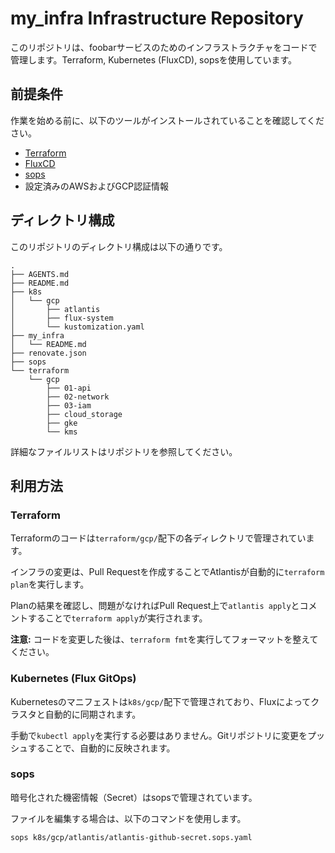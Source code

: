# my_infra Infrastructure Repository

このリポジトリは、foobarサービスのためのインフラストラクチャをコードで管理します。Terraform, Kubernetes (FluxCD), sopsを使用しています。

## 前提条件

作業を始める前に、以下のツールがインストールされていることを確認してください。

*   [Terraform](https://www.terraform.io/downloads.html)
*   [FluxCD](https://fluxcd.io/)
*   [sops](https://github.com/mozilla/sops)
*   設定済みのAWSおよびGCP認証情報

## ディレクトリ構成

このリポジトリのディレクトリ構成は以下の通りです。

```
.
├── AGENTS.md
├── README.md
├── k8s
│   └── gcp
│       ├── atlantis
│       ├── flux-system
│       └── kustomization.yaml
├── my_infra
│   └── README.md
├── renovate.json
├── sops
└── terraform
    └── gcp
        ├── 01-api
        ├── 02-network
        ├── 03-iam
        ├── cloud_storage
        ├── gke
        └── kms
```

詳細なファイルリストはリポジトリを参照してください。

## 利用方法

### Terraform

Terraformのコードは`terraform/gcp/`配下の各ディレクトリで管理されています。

インフラの変更は、Pull Requestを作成することでAtlantisが自動的に`terraform plan`を実行します。

Planの結果を確認し、問題がなければPull Request上で`atlantis apply`とコメントすることで`terraform apply`が実行されます。

**注意:** コードを変更した後は、`terraform fmt`を実行してフォーマットを整えてください。

### Kubernetes (Flux GitOps)

Kubernetesのマニフェストは`k8s/gcp/`配下で管理されており、Fluxによってクラスタと自動的に同期されます。

手動で`kubectl apply`を実行する必要はありません。Gitリポジトリに変更をプッシュすることで、自動的に反映されます。

### sops

暗号化された機密情報（Secret）はsopsで管理されています。

ファイルを編集する場合は、以下のコマンドを使用します。

```bash
sops k8s/gcp/atlantis/atlantis-github-secret.sops.yaml
```
